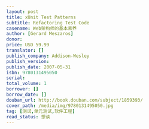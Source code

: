 ```yaml
---
layout: post
title: xUnit Test Patterns
subtitle: Refactoring Test Code
casename: Web架构师的基本素养
author: [Gerard Meszaros]
donor:
price: USD 59.99
translator: []
publish_company: Addison-Wesley
publish_version:
publish_date: 2007-05-31
isbn: 9780131495050
serial:
total_volume: 1
borrower: []
borrow_date: []
douban_url: http://book.douban.com/subject/1859393/
cover_path: /media/img/9780131495050.jpg
tag: [测试,单元测试,软件工程]
read_status: 想读
---
```

